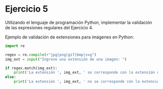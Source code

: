 # Ejercicio 5

Utilizando el lenguaje de programación Python, implementar la validación de las expresiones regulares del Ejercicio 4.

Ejemplo de validación de extensiones para imágenes en Python:

```python
import re

regex = re.compile(r"jpg|png|gif|bmp|svg")
img_ext = input("Ingrese una extensión de una imagen: ")

if regex.match(img_ext):
    print('La extensión ', img_ext, ' se corresponde con la extensión de una imagen')
else:
    print('La extensión ', img_ext, ' no se corresponde con la extensión de una imagen')
```